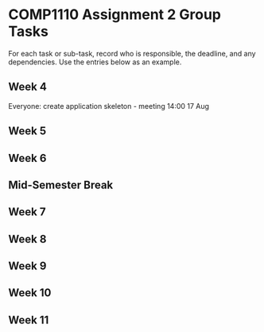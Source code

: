 # COMP1110 Assignment 2 Group Tasks

For each task or sub-task, record who is responsible, the deadline, and any dependencies.
Use the entries below as an example.

## Week 4

Everyone: create application skeleton - meeting 14:00 17 Aug

## Week 5

## Week 6

## Mid-Semester Break

## Week 7

## Week 8

## Week 9

## Week 10

## Week 11
